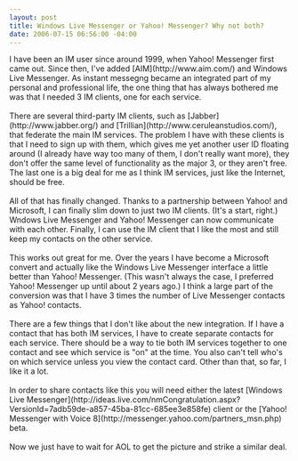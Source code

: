 ```yaml
---
layout: post
title: Windows Live Messenger or Yahoo! Messenger? Why not both?
date: 2006-07-15 06:56:00 -04:00
---
```


<div>I have been an IM user since around 1999, when Yahoo! Messenger first came out. Since then, I've added [AIM](http://www.aim.com/) and Windows Live Messenger. As instant messegng became an integrated part of my personal and professional life, the one thing that has always bothered me was that I needed 3 IM clients, one for each service. <br><br>There are several third-party IM clients, such as [Jabber](http://www.jabber.org/) and [Trillian](http://www.ceruleanstudios.com/), that federate the main IM services. The problem I have with these clients is that I need to sign up with them, which gives me yet another user ID floating around (I already have way too many of them, I don't really want more), they don't offer the same level of functionality as the major 3, or they aren't free. The last one is a big deal for me as I think IM services, just like the Internet, should be free. <br><br>All of that has finally changed. Thanks to a partnership between Yahoo! and Microsoft, I can finally slim down to just two IM clients. (It's a start, right.) Wndows Live Messenger and Yahoo! Messenger can now communicate with each other. Finally, I can use the IM client that I like the most and still keep my contacts on the other service. <br><br>This works out great for me. Over the years I have become a Microsoft convert and actually like the Windows Live Messenger interface a little better than Yahoo! Messenger. (This wasn't always the case, I preferred Yahoo! Messenger up until about 2 years ago.) I think a large part of the conversion was that I have 3 times the number of Live Messenger contacts as Yahoo! contacts. <br><br>There are a few things that I don't like about the new integration. If I have a contact that has both IM services, I have to create separate contacts for each service. There should be a way to tie both IM services together to one contact and see which service is "on" at the time. You also can't tell who's on which service unless you view the contact card. Other than that, so far, I like it a lot. <br><br>In order to share contacts like this you will need either the latest [Windows Live Messenger](http://ideas.live.com/nmCongratulation.aspx?VersionId=7adb59de-a857-45ba-81cc-685ee3e858fe) client or the [Yahoo! Messenger with Voice 8](http://messenger.yahoo.com/partners_msn.php) beta.</div>
<div> </div>
<div>Now we just have to wait for AOL to get the picture and strike a similar deal.</div>
